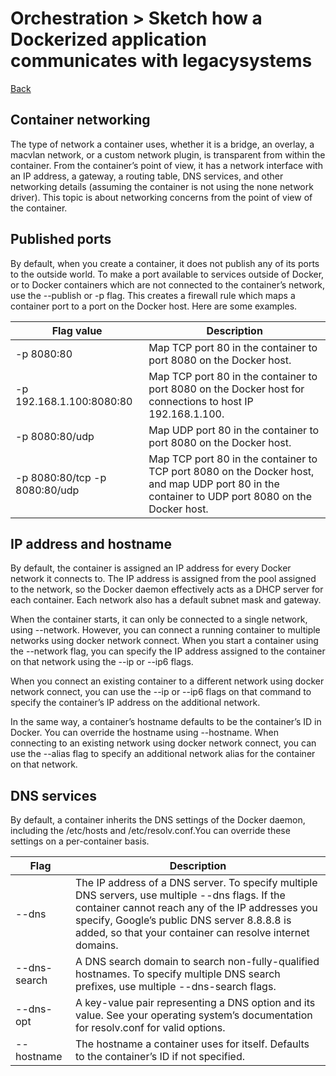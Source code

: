 # Orchestration > Sketch​ ​how​ ​a​ ​Dockerized​ ​application​ ​communicates​ ​with​ ​legacy​ ​systems

[Back](./ReadMe.md)

## Container networking
The type of network a container uses, whether it is a bridge, an overlay, a macvlan network, or a custom network plugin, is transparent from within the container. From the container’s point of view, it has a network interface with an IP address, a gateway, a routing table, DNS services, and other networking details (assuming the container is not using the none network driver). This topic is about networking concerns from the point of view of the container.

## Published ports
By default, when you create a container, it does not publish any of its ports to the outside world. To make a port available to services outside of Docker, or to Docker containers which are not connected to the container’s network, use the --publish or -p flag. This creates a firewall rule which maps a container port to a port on the Docker host. Here are some examples.

| Flag value | Description |
| --- | --- |
| -p 8080:80 | Map TCP port 80 in the container to port 8080 on the Docker host. |
| -p 192.168.1.100:8080:80	| Map TCP port 80 in the container to port 8080 on the Docker host for connections to host IP 192.168.1.100. |
| -p 8080:80/udp | Map UDP port 80 in the container to port 8080 on the Docker host. |
| -p 8080:80/tcp -p 8080:80/udp | Map TCP port 80 in the container to TCP port 8080 on the Docker host, and map UDP port 80 in the container to UDP port 8080 on the Docker host. |

## IP address and hostname
By default, the container is assigned an IP address for every Docker network it connects to. The IP address is assigned from the pool assigned to the network, so the Docker daemon effectively acts as a DHCP server for each container. Each network also has a default subnet mask and gateway.

When the container starts, it can only be connected to a single network, using --network. However, you can connect a running container to multiple networks using docker network connect. When you start a container using the --network flag, you can specify the IP address assigned to the container on that network using the --ip or --ip6 flags.

When you connect an existing container to a different network using docker network connect, you can use the --ip or --ip6 flags on that command to specify the container’s IP address on the additional network.

In the same way, a container’s hostname defaults to be the container’s ID in Docker. You can override the hostname using --hostname. When connecting to an existing network using docker network connect, you can use the --alias flag to specify an additional network alias for the container on that network.

## DNS services
By default, a container inherits the DNS settings of the Docker daemon, including the /etc/hosts and /etc/resolv.conf.You can override these settings on a per-container basis.

| Flag | Description |
| --- | --- |
| --dns | The IP address of a DNS server. To specify multiple DNS servers, use multiple --dns flags. If the container cannot reach any of the IP addresses you specify, Google’s  public DNS server 8.8.8.8 is added, so that your container can resolve internet domains. |
| --dns-search | A DNS search domain to search non-fully-qualified hostnames. To specify multiple DNS search prefixes, use multiple --dns-search flags. |
| --dns-opt | A key-value pair representing a DNS option and its value. See your operating system’s documentation for resolv.conf for valid options. |
| --hostname | The hostname a container uses for itself. Defaults to the container’s ID if not specified.

